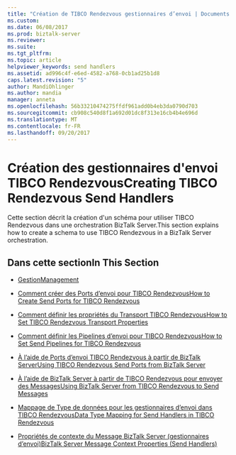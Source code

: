 ```yaml
---
title: "Création de TIBCO Rendezvous gestionnaires d’envoi | Documents Microsoft"
ms.custom: 
ms.date: 06/08/2017
ms.prod: biztalk-server
ms.reviewer: 
ms.suite: 
ms.tgt_pltfrm: 
ms.topic: article
helpviewer_keywords: send handlers
ms.assetid: ad996c4f-e6ed-4582-a768-0cb1ad25b1d8
caps.latest.revision: "5"
author: MandiOhlinger
ms.author: mandia
manager: anneta
ms.openlocfilehash: 56b33210474275ffdf961add0b4eb3da0790d703
ms.sourcegitcommit: cb908c540d8f1a692d01dc8f313e16cb4b4e696d
ms.translationtype: MT
ms.contentlocale: fr-FR
ms.lasthandoff: 09/20/2017
---
```

# <a name="creating-tibco-rendezvous-send-handlers"></a><span data-ttu-id="c5a31-102">Création des gestionnaires d'envoi TIBCO Rendezvous</span><span class="sxs-lookup"><span data-stu-id="c5a31-102">Creating TIBCO Rendezvous Send Handlers</span></span>
<span data-ttu-id="c5a31-103">Cette section décrit la création d'un schéma pour utiliser TIBCO Rendezvous dans une orchestration BizTalk Server.</span><span class="sxs-lookup"><span data-stu-id="c5a31-103">This section explains how to create a schema to use TIBCO Rendezvous in a BizTalk Server orchestration.</span></span>  
  
## <a name="in-this-section"></a><span data-ttu-id="c5a31-104">Dans cette section</span><span class="sxs-lookup"><span data-stu-id="c5a31-104">In This Section</span></span>  
  
-   [<span data-ttu-id="c5a31-105">Gestion</span><span class="sxs-lookup"><span data-stu-id="c5a31-105">Management</span></span>](../core/management.md)  
  
-   [<span data-ttu-id="c5a31-106">Comment créer des Ports d’envoi pour TIBCO Rendezvous</span><span class="sxs-lookup"><span data-stu-id="c5a31-106">How to Create Send Ports for TIBCO Rendezvous</span></span>](../core/how-to-create-send-ports-for-tibco-rendezvous.md)  
  
-   [<span data-ttu-id="c5a31-107">Comment définir les propriétés du Transport TIBCO Rendezvous</span><span class="sxs-lookup"><span data-stu-id="c5a31-107">How to Set TIBCO Rendezvous Transport Properties</span></span>](../core/how-to-set-tibco-rendezvous-transport-properties.md)  
  
-   [<span data-ttu-id="c5a31-108">Comment définir les Pipelines d’envoi pour TIBCO Rendezvous</span><span class="sxs-lookup"><span data-stu-id="c5a31-108">How to Set Send Pipelines for TIBCO Rendezvous</span></span>](../core/how-to-set-send-pipelines-for-tibco-rendezvous.md)  
  
-   [<span data-ttu-id="c5a31-109">À l’aide de Ports d’envoi TIBCO Rendezvous à partir de BizTalk Server</span><span class="sxs-lookup"><span data-stu-id="c5a31-109">Using TIBCO Rendezvous Send Ports from BizTalk Server</span></span>](../core/using-tibco-rendezvous-send-ports-from-biztalk-server.md)  
  
-   [<span data-ttu-id="c5a31-110">À l’aide de BizTalk Server à partir de TIBCO Rendezvous pour envoyer des Messages</span><span class="sxs-lookup"><span data-stu-id="c5a31-110">Using BizTalk Server from TIBCO Rendezvous to Send Messages</span></span>](../core/using-biztalk-server-from-tibco-rendezvous-to-send-messages.md)  
  
-   [<span data-ttu-id="c5a31-111">Mappage de Type de données pour les gestionnaires d’envoi dans TIBCO Rendezvous</span><span class="sxs-lookup"><span data-stu-id="c5a31-111">Data Type Mapping for Send Handlers in TIBCO Rendezvous</span></span>](../core/data-type-mapping-for-send-handlers-in-tibco-rendezvous.md)  
  
-   [<span data-ttu-id="c5a31-112">Propriétés de contexte du Message BizTalk Server (gestionnaires d’envoi)</span><span class="sxs-lookup"><span data-stu-id="c5a31-112">BizTalk Server Message Context Properties (Send Handlers)</span></span>](../core/biztalk-server-message-context-properties-send-handlers.md)